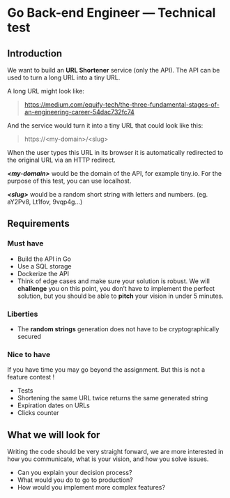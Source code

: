 # Go Back-end Engineer — Technical test

## Introduction

We want to build an **URL Shortener** service (only the API). The API can be used to turn a long URL into a tiny URL.

A long URL might look like:

> https://medium.com/equify-tech/the-three-fundamental-stages-of-an-engineering-career-54dac732fc74

And the service would turn it into a tiny URL that could look like this:

> https://\<my-domain\>/\<slug\>

When the user types this URL in its browser it is automatically redirected to the original URL via an HTTP redirect.

**_\<my-domain\>_** would be the domain of the API, for example tiny.io. For the purpose of this test, you can use localhost.

**_\<slug\>_** would be a random short string with letters and numbers. (eg. aY2Pv8, Lt1fov, 9vqp4g…)

## Requirements

### Must have

- Build the API in Go
- Use a SQL storage
- Dockerize the API
- Think of edge cases and make sure your solution is robust. We will **challenge** you on this point, you don’t have to implement the perfect solution, but you should be able to **pitch** your vision in under 5 minutes.

### Liberties

- The **random strings** generation does not have to be cryptographically secured

### Nice to have

If you have time you may go beyond the assignment. But this is not a feature contest !

- Tests
- Shortening the same URL twice returns the same generated string
- Expiration dates on URLs
- Clicks counter

## What we will look for

Writing the code should be very straight forward, we are more interested in how you communicate, what is your vision, and how you solve issues.

- Can you explain your decision process?
- What would you do to go to production?
- How would you implement more complex features?